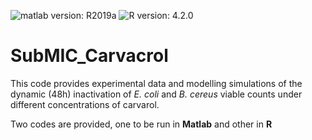 ![matlab version: R2019a](https://img.shields.io/badge/Matlab-R2019a-red)
![R version: 4.2.0](https://img.shields.io/badge/R-4.2.0-red)
# SubMIC_Carvacrol

This code provides experimental data and modelling simulations of the dynamic (48h) inactivation of *E. coli* and *B. cereus* viable counts under different concentrations of carvarol.

Two codes are provided, one to be run in **Matlab** and other in **R**
